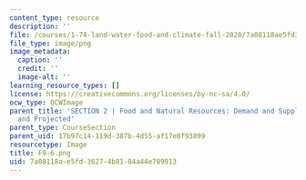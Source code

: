 ```yaml
---
content_type: resource
description: ''
file: /courses/1-74-land-water-food-and-climate-fall-2020/7a08118ae5fd36274b8184a44e789913_F9-6.png
file_type: image/png
image_metadata:
  caption: ''
  credit: ''
  image-alt: ''
learning_resource_types: []
license: https://creativecommons.org/licenses/by-nc-sa/4.0/
ocw_type: OCWImage
parent_title: 'SECTION 2 | Food and Natural Resources: Demand and Supply, Current
  and Projected'
parent_type: CourseSection
parent_uid: 17b97c14-119d-387b-4d55-af17e0f93899
resourcetype: Image
title: F9-6.png
uid: 7a08118a-e5fd-3627-4b81-84a44e789913
---
```

